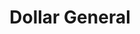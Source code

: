 ---
title: "Dollar General"
url: /battle-creek/dollar-general-east-columbia-avenue-2/
shop: variety store
---